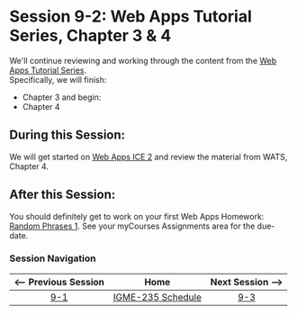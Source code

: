 # Session 9-2: Web Apps Tutorial Series, Chapter 3 & 4

We'll continue reviewing and working through the content from the [Web Apps Tutorial Series](https://github.com/tonethar/IGME-235-Shared/blob/master/tutorial/web-apps-0.md).  
Specifically, we will finish:  
- Chapter 3
and begin:
- Chapter 4

## During this Session:

We will get started on [Web Apps ICE 2](https://github.com/tonethar/IGME-235-Shared/blob/master/tutorial/web-apps-ex-2.md) and review the material from WATS, Chapter 4.

## After this Session:

You should definitely get to work on your first Web Apps Homework: [Random Phrases 1](https://github.com/tonethar/IGME-235-Shared/blob/master/tutorial/HW-wa-random-phrases-1.md).  See your myCourses Assignments area for the due-date.

### Session Navigation

| <-- Previous Session |               Home                  | Next Session --> |
|:--------------------:|:-----------------------------------:|:----------------:|
|  [9-1](9-1.md)       | [IGME-235 Schedule](../schedule.md) |   [9-3](9-3.md)  |

